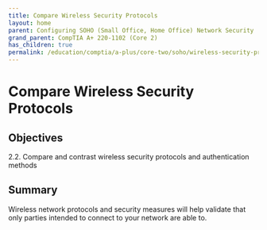 ```yaml
---
title: Compare Wireless Security Protocols
layout: home
parent: Configuring SOHO (Small Office, Home Office) Network Security
grand_parent: CompTIA A+ 220-1102 (Core 2)
has_children: true
permalink: /education/comptia/a-plus/core-two/soho/wireless-security-protocols/
---
```


# Compare Wireless Security Protocols

## Objectives

2.2. Compare and contrast wireless security protocols and authentication methods

## Summary

Wireless network protocols and security measures will help validate that only parties intended to connect to your network are able to.
